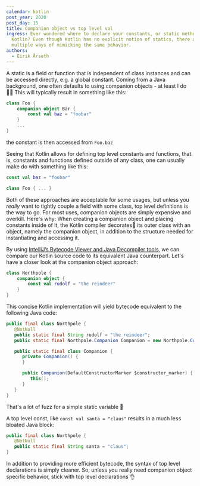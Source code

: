 ```yaml
---
calendar: kotlin
post_year: 2020
post_day: 15
title: Companion object vs top level val
ingress: Ever wondered where to declare your constants, or static methods in
  Kotlin? Even though Kotlin has no explicit notion of statics, there are
  multiple ways of mimicking the same behavior.
authors:
  - Eirik Årseth
---
```

A static is a field or function that is independent of class instances and can be accessed directly, e.g. a global constant. Coming from a Java background, one often defaults to using companion objects - at least I do 🤷‍♂️ This will typically result in something like this: 

```kotlin
class Foo {
    companion object Bar {
        const val baz = "foobar"
    }
    ...
}
```

 the constant is then accessed from `Foo.baz`

Seeing that Kotlin allows for defining top level constants and functions, that is, constants and functions defined outside of any class, one can usually make do with something like this:

```kotlin
const val baz = "foobar"

class Foo { ... }
```

Both of these approaches are acceptable for some usages, but unless you *really* want to tightly couple a field with some class, top level definitions is the way to go. For most uses, companion objects are simply expensive and overkill. Here's why: When creating a companion object and placing constants inside of it, the Kotlin compiler decorates🎄 its outer class with an object, namely the companion object, in addition to the structure needed for instantiating and accessing it.

By using [IntelliJ’s Bytecode Viewer and Java Decompiler tools](<https://kotlin.christmas/2020/5>), we can compare our Kotlin source code to its equivalent Java counterpart. Let's have a closer look at the companion object approach:

```kotlin
class Northpole {
    companion object {
        const val rudolf = "the reindeer"
    }
}
```

This concise Kotlin implementation will yield bytecode equivalent to the following Java code:

```java
public final class Northpole {
   @NotNull
   public static final String rudolf = "the reindeer";
   public static final Northpole.Companion Companion = new Northpole.Companion((DefaultConstructorMarker)null);

   public static final class Companion {
      private Companion() {
      }

      public Companion(DefaultConstructorMarker $constructor_marker) {
         this();
      }
   }
}
```

That's a lot of fuzz for a simple static variable 🤯

A top level const, like `const val santa = "claus"` results in a much less bloated Java block:

```java
public final class Northpole {
   @NotNull
   public static final String santa = "claus";
}
```

In addition to providing more efficient bytecode, the syntax of top level declarations is simply cleaner. So, unless you really need companion object specific behavior, stick with top level declarations 👌